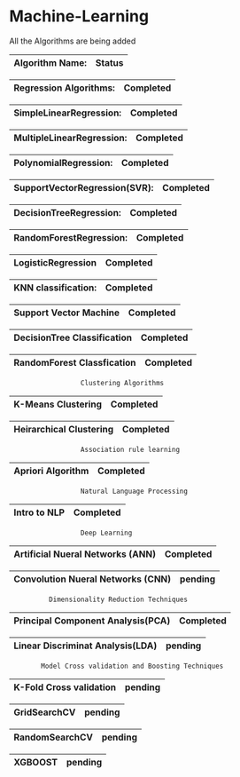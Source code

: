 # Machine-Learning
All the Algorithms are being added

Algorithm Name:											|       Status            
:----------------------------------:|:----------------------------:

Regression Algorithms:              |  Completed
:----------------------------------:|:----------------------------:

SimpleLinearRegression:             |  Completed
:----------------------------------:|:----------------------------:

MultipleLinearRegression:           |  Completed
:----------------------------------:|:----------------------------:

PolynomialRegression:               |   Completed
:----------------------------------:|:----------------------------:

SupportVectorRegression(SVR):       |   Completed
:----------------------------------:|:----------------------------:

DecisionTreeRegression:             |   Completed
:----------------------------------:|:----------------------------:

RandomForestRegression:             |   Completed
:----------------------------------:|:----------------------------:

LogisticRegression                  |   Completed
:----------------------------------:|:----------------------------:

KNN classification:                 |   Completed
:----------------------------------:|:----------------------------:

Support Vector Machine              |  Completed
:----------------------------------:|:----------------------------:

DecisionTree Classification         |  Completed
:----------------------------------:|:----------------------------:

RandomForest Classfication          |  Completed
:----------------------------------:|:----------------------------:




                      Clustering Algorithms
                      

K-Means Clustering                  |  Completed
:----------------------------------:|:----------------------------:

Heirarchical Clustering             |  Completed
:----------------------------------:|:----------------------------:

                      Association rule learning
                      
Apriori Algorithm                   |  Completed
:----------------------------------:|:----------------------------:


                      Natural Language Processing
                      
   
   Intro to NLP               |     Completed
:----------------------------------:|:----------------------------:


                      Deep Learning
                      
   
 Artificial Nueral Networks (ANN)   |    Completed
:----------------------------------:|:----------------------------:

 Convolution Nueral Networks (CNN)  |    pending
:----------------------------------:|:----------------------------:


              Dimensionality Reduction Techniques
              
              
Principal Component Analysis(PCA)   |    Completed
:----------------------------------:|:----------------------------:

Linear Discriminat Analysis(LDA)    |    pending
:----------------------------------:|:----------------------------:


              
            Model Cross validation and Boosting Techniques
            
  K-Fold Cross validation           |    pending
:----------------------------------:|:----------------------------:

  GridSearchCV                      |    pending
:----------------------------------:|:----------------------------:  

  RandomSearchCV                    |    pending
:----------------------------------:|:----------------------------:     

  XGBOOST                           |    pending
:----------------------------------:|:----------------------------:     
            

